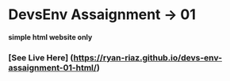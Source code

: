 # DevsEnv Assaignment -> 01

#### simple html website only

### [See Live Here] (https://ryan-riaz.github.io/devs-env-assaignment-01-html/)
